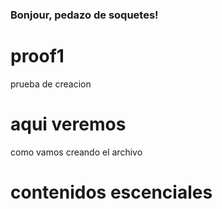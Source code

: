 ### Bonjour, pedazo de soquetes! 



# proof1
prueba de creacion
# aqui veremos
como vamos creando el archivo
# contenidos escenciales
